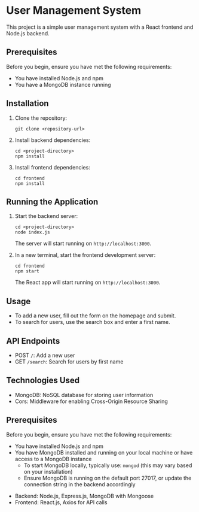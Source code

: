 # User Management System

This project is a simple user management system with a React frontend and Node.js backend.

## Prerequisites

Before you begin, ensure you have met the following requirements:
* You have installed Node.js and npm
* You have a MongoDB instance running

## Installation

1. Clone the repository:
   ```
   git clone <repository-url>
   ```

2. Install backend dependencies:
   ```
   cd <project-directory>
   npm install
   ```

3. Install frontend dependencies:
   ```
   cd frontend
   npm install
   ```

## Running the Application

1. Start the backend server:
   ```
   cd <project-directory>
   node index.js
   ```
   The server will start running on `http://localhost:3000`.

2. In a new terminal, start the frontend development server:
   ```
   cd frontend
   npm start
   ```
   The React app will start running on `http://localhost:3000`.

## Usage

- To add a new user, fill out the form on the homepage and submit.
- To search for users, use the search box and enter a first name.

## API Endpoints

- POST `/`: Add a new user
- GET `/search`: Search for users by first name

## Technologies Used
- MongoDB: NoSQL database for storing user information
- Cors: Middleware for enabling Cross-Origin Resource Sharing

## Prerequisites

Before you begin, ensure you have met the following requirements:
* You have installed Node.js and npm
* You have MongoDB installed and running on your local machine or have access to a MongoDB instance
  - To start MongoDB locally, typically use: `mongod` (this may vary based on your installation)
  - Ensure MongoDB is running on the default port 27017, or update the connection string in the backend accordingly

- Backend: Node.js, Express.js, MongoDB with Mongoose
- Frontend: React.js, Axios for API calls
